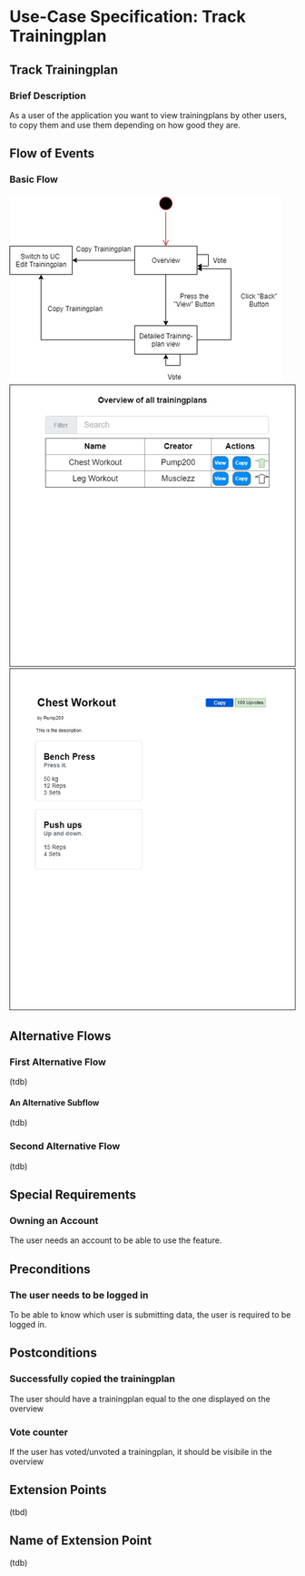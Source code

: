 # Use-Case Specification: Track Trainingplan

## Track Trainingplan
### Brief Description

As a user of the application you want to view trainingplans by other users, to copy them and use them depending on how good they are.

## Flow of Events
### Basic Flow
![UC-InteractWithUsers-Flow](./Pictures/InteractWithUsersFlow.jpg)
![UC-InteractWithUsers-Overview](./Pictures/Public_Trainingplans_Overview.jpg)
![UC-InteractWithUsers-ViewTrainingplan](./Pictures/View-Trainingplan.jpg)


## Alternative Flows
###  First Alternative Flow
(tdb)

#### An Alternative Subflow
(tdb)

### Second Alternative Flow
(tdb)

## Special Requirements
### Owning an Account

The user needs an account to be able to use the feature.


## Preconditions
### The user needs to be logged in

To be able to know which user is submitting data, the user is required to be logged in.

## Postconditions

### Successfully copied the trainingplan

The user should have a trainingplan equal to the one displayed on the overview

### Vote counter

If the user has voted/unvoted a trainingplan, it should be visibile in the overview

## Extension Points

(tbd)

## Name of Extension Point

(tdb)
